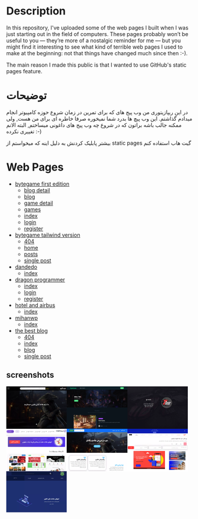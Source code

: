# Description
In this repository, I've uploaded some of the web pages I built when I was just starting out in the field of computers. These pages probably won’t be useful to you — they’re more of a nostalgic reminder for me — but you might find it interesting to see what kind of terrible web pages I used to make at the beginning: not that things have changed much since then :-).

The main reason I made this public is that I wanted to use GitHub's static pages feature.

# توضیحات
در این ریپازیتوری من وب پیج های که برای تمرین در زمان شروع حوزه کامپیوتر انجام میدادم گذاشتم. این وب پیچ ها بدرد شما نمیخوره صرفا خاطره ای برای من هست, ولی ممکنه جالب باشه براتون که در شروع چه وب پیج های داغونی میساختم, البته الانم تغییری نکرده :-)

بیشتر پابلیک کردنش به دلیل اینه که میخواستم از static pages گیت هاب استفاده کنم

# Web Pages
- [bytegame first edition](https://github.com/MohammadShool/old-memory-web-pages/tree/main/bytegame-first-edition)
    - [blog detail](https://mohammadshool.github.io/old-memory-web-pages/bytegame-first-edition/blog-detail.html)
    - [blog](https://mohammadshool.github.io/old-memory-web-pages/bytegame-first-edition/blog.html)
    - [game detail](https://mohammadshool.github.io/old-memory-web-pages/bytegame-first-edition/game-detail.html)
    - [games](https://mohammadshool.github.io/old-memory-web-pages/bytegame-first-edition/games.html)
    - [index](https://mohammadshool.github.io/old-memory-web-pages/bytegame-first-edition/index.html)
    - [login](https://mohammadshool.github.io/old-memory-web-pages/bytegame-first-edition/login.html)
    - [register](https://mohammadshool.github.io/old-memory-web-pages/bytegame-first-edition/register.html) 
- [bytegame tailwind version](https://github.com/MohammadShool/old-memory-web-pages/tree/main/bytegame-tailwind-version)
    - [404](https://mohammadshool.github.io/old-memory-web-pages/bytegame-tailwind-version/404.html)
    - [home](https://mohammadshool.github.io/old-memory-web-pages/bytegame-tailwind-version/front-page.html)
    - [posts](https://mohammadshool.github.io/old-memory-web-pages/bytegame-tailwind-version/index.html)
    - [single post](https://mohammadshool.github.io/old-memory-web-pages/bytegame-tailwind-version/single.html)
- [dandedo](https://github.com/MohammadShool/old-memory-web-pages/tree/main/dandedo)
    - [index](https://mohammadshool.github.io/old-memory-web-pages/dandedo/index.html)
- [dragon programmer](https://github.com/MohammadShool/old-memory-web-pages/tree/main/dragon-programmer)
    - [index](https://mohammadshool.github.io/old-memory-web-pages/dragon-programmer/index.html)
    - [login](https://mohammadshool.github.io/old-memory-web-pages/dragon-programmer/login.html)
    - [register](https://mohammadshool.github.io/old-memory-web-pages/dragon-programmer/register.html)
- [hotel and airbus](https://github.com/MohammadShool/old-memory-web-pages/tree/main/hotel-and-airbus)
    - [index](https://mohammadshool.github.io/old-memory-web-pages/hotel-and-airbus/index.html)
- [mihanwp](https://github.com/MohammadShool/old-memory-web-pages/tree/main/mihanwp)
    - [index](https://mohammadshool.github.io/old-memory-web-pages/mihanwp/index.html)
- [the best blog](https://github.com/MohammadShool/old-memory-web-pages/tree/main/the-best-blog)
    - [404](https://mohammadshool.github.io/old-memory-web-pages/the-best-blog/404.html)
    - [index](https://mohammadshool.github.io/old-memory-web-pages/the-best-blog/index.html)
    - [blog](https://mohammadshool.github.io/old-memory-web-pages/the-best-blog/blog.html)
    - [single post](https://mohammadshool.github.io/old-memory-web-pages/the-best-blog/single.html)


## screenshots
<div style="display: flex">
    <img style="width: 32%" src="./bytegame-first-edition/screenshots/index-desktop.webp" />
    <img style="width: 32%" src="./bytegame-tailwind-version/screenshots/home-desktop.webp" />
    <img style="width: 32%" src="./dandedo/screenshots/index-desktop.webp" />
</div>
<div style="display: flex">
    <img style="width: 32%" src="./mihanwp/screenshots/index-desktop.webp" />
    <img style="width: 32%" src="./the-best-blog/screenshots/index-desktop.webp" />
    <img style="width: 32%" src="./hotel-and-airbus/screenshots/screenshot.webp" />
</div>
<div style="display: flex">
    <img style="width: 32%" src="./dragon-programmer/screenshots/index-desktop.webp" />
</div>
